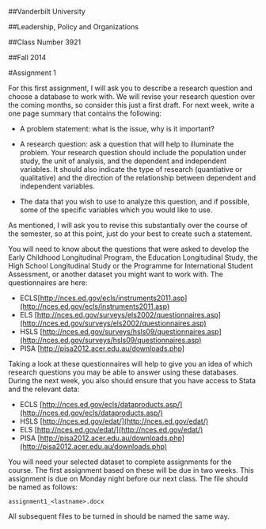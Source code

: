 ##Vanderbilt University

##Leadership, Policy and Organizations

##Class Number 3921

##Fall 2014

#Assignment 1

For this first assignment, I will ask you to describe a research question and choose a database
to work with. We will revise your research question over the coming months, so consider this
just a first draft. For next week, write a one page summary that contains the following:

  - A problem statement: what is the issue, why is it important?

- A research question: ask a question that will help to illuminate the problem. Your research
question should include the population under study, the unit of analysis, and the
dependent and independent variables. It should also indicate the type of research (quantiative or qualitative) and the direction of the relationship between dependent and independent variables. 

- The data that you wish to use to analyze this question, and if possible, some of the specific
variables which you would like to use.

As mentioned, I will ask you to revise this substantially over the course of the semester, so at
this point, just do your best to create such a statement.

You will need to know about the questions that were asked to develop the Early Childhood
Longitudinal Program, the Education Longitudinal Study, the High School Longitudinal Study
or the Programme for International Student Assessment, or another dataset you might want to work with. The questionnaires are here:

- ECLS[http://nces.ed.gov/ecls/instruments2011.asp](http://nces.ed.gov/ecls/instruments2011.asp) 
- ELS [http://nces.ed.gov/surveys/els2002/questionnaires.asp](http://nces.ed.gov/surveys/els2002/questionnaires.asp)
- HSLS [http://nces.ed.gov/surveys/hsls09/questionnaires.asp](http://nces.ed.gov/surveys/hsls09/questionnaires.asp)
- PISA [http://pisa2012.acer.edu.au/downloads.php]

Taking a look at these questionnaires will help to give you an idea of which research questions
you may be able to answer using these databases.
During the next week, you also should ensure that you have access to Stata and the relevant
data:

-  ECLS [http://nces.ed.gov/ecls/dataproducts.asp/](http://nces.ed.gov/ecls/dataproducts.asp/)
-  HSLS [http://nces.ed.gov/edat/](http://nces.ed.gov/edat/)
-  ELS [http://nces.ed.gov/edat/](http://nces.ed.gov/edat/)
-  PISA [http://pisa2012.acer.edu.au/downloads.php](http://pisa2012.acer.edu.au/downloads.php)
  
You will need your selected dataset to complete assignments for the course. The first assignment
based on these will be due in two weeks.
This assignment is due on Monday night before our next class. The file should be named as
follows:

  `assignment1_<lastname>.docx`
  
All subsequent files to be turned in should be named the same way.